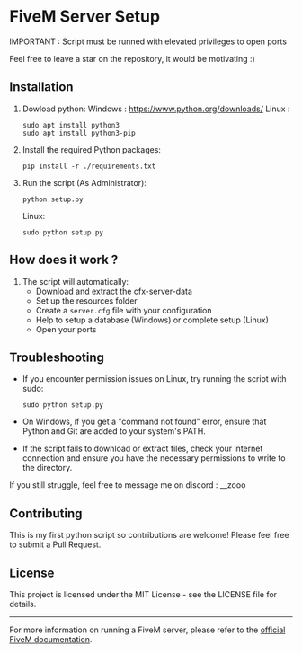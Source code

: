 # FiveM Server Setup

IMPORTANT : Script must be runned with elevated privileges to open ports

Feel free to leave a star on the repository, it would be motivating :)

## Installation

1. Dowload python:
   Windows : https://www.python.org/downloads/
   Linux :
   ```
   sudo apt install python3
   sudo apt install python3-pip
   ```

2. Install the required Python packages:
   ```
   pip install -r ./requirements.txt
   ```

3. Run the script (As Administrator):
   ```
   python setup.py
   ```
   Linux:
   ```
   sudo python setup.py
   ```
## How does it work ?


1. The script will automatically:
   - Download and extract the cfx-server-data
   - Set up the resources folder
   - Create a `server.cfg` file with your configuration
   - Help to setup a database (Windows) or complete setup (Linux)
   - Open your ports

## Troubleshooting

- If you encounter permission issues on Linux, try running the script with sudo:
  ```
  sudo python setup.py
  ```

- On Windows, if you get a "command not found" error, ensure that Python and Git are added to your system's PATH.

- If the script fails to download or extract files, check your internet connection and ensure you have the necessary permissions to write to the directory.

If you still struggle, feel free to message me on discord : __zooo

## Contributing

This is my first python script so contributions are welcome! Please feel free to submit a Pull Request.

## License

This project is licensed under the MIT License - see the LICENSE file for details.

---

For more information on running a FiveM server, please refer to the [official FiveM documentation](https://docs.fivem.net/docs/server-manual/setting-up-a-server/).
